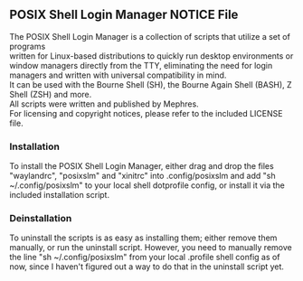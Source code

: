 ## POSIX Shell Login Manager NOTICE File

The POSIX Shell Login Manager is a collection of scripts that utilize a set of programs\
written for Linux-based distributions to quickly run desktop environments
or window managers directly from the TTY, eliminating the need for login managers and written
with universal compatibility in mind.\
It can be used with the
Bourne Shell (SH), the Bourne Again Shell (BASH), Z Shell (ZSH) and more.\
All scripts were written and published by Mephres.\
For licensing and copyright notices, please refer to the included LICENSE file.

### Installation
To install the POSIX Shell Login Manager, either drag and drop the files "waylandrc", "posixslm" and "xinitrc" into .config/posixslm and add "sh ~/.config/posixslm" to your local shell dotprofile config, or install it via the included installation script.

### Deinstallation
To uninstall the scripts is as easy as installing them; either remove them manually, or run the uninstall script. However, you need to manually remove the line "sh ~/.config/posixslm" from your local .profile shell config as of now, since I haven't figured out a way to do that in the uninstall script yet.
